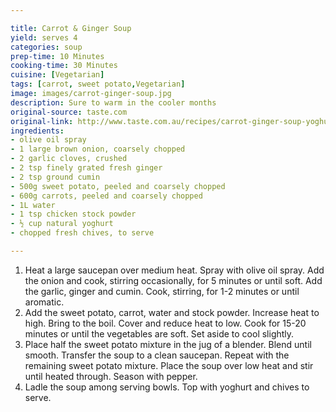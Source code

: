 ```yaml
---

title: Carrot & Ginger Soup
yield: serves 4
categories: soup
prep-time: 10 Minutes
cooking-time: 30 Minutes
cuisine: [Vegetarian]
tags: [carrot, sweet potato,Vegetarian]
image: images/carrot-ginger-soup.jpg
description: Sure to warm in the cooler months
original-source: taste.com
original-link: http://www.taste.com.au/recipes/carrot-ginger-soup-yoghurt/013d824b-b334-4a29-b9eb-2490776e60a1
ingredients:
- olive oil spray
- 1 large brown onion, coarsely chopped
- 2 garlic cloves, crushed
- 2 tsp finely grated fresh ginger
- 2 tsp ground cumin
- 500g sweet potato, peeled and coarsely chopped
- 600g carrots, peeled and coarsely chopped
- 1L water
- 1 tsp chicken stock powder
- ½ cup natural yoghurt
- chopped fresh chives, to serve

---
```




1. Heat a large saucepan over medium heat. Spray with olive oil spray. Add the onion and cook, stirring occasionally, for 5 minutes or until soft. Add the garlic, ginger and cumin. Cook, stirring, for 1-2 minutes or until aromatic.
2. Add the sweet potato, carrot, water and stock powder. Increase heat to high. Bring to the boil. Cover and reduce heat to low. Cook for 15-20 minutes or until the vegetables are soft. Set aside to cool slightly.
3. Place half the sweet potato mixture in the jug of a blender. Blend until smooth. Transfer the soup to a clean saucepan. Repeat with the remaining sweet potato mixture. Place the soup over low heat and stir until heated through. Season with pepper.
4. Ladle the soup among serving bowls. Top with yoghurt and chives to serve.
